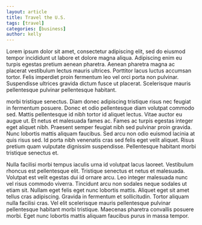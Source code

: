 ```yaml
---
layout: article
title: Travel the U.S.
tags: [travel]
categories: [business]
author: kelly
---
```


Lorem ipsum dolor sit amet, consectetur adipiscing elit, sed do eiusmod tempor incididunt ut labore et dolore magna aliqua. Adipiscing enim eu turpis egestas pretium aenean pharetra. Aenean pharetra magna ac placerat vestibulum lectus mauris ultrices. Porttitor lacus luctus accumsan tortor. Felis imperdiet proin fermentum leo vel orci porta non pulvinar. Suspendisse ultrices gravida dictum fusce ut placerat. Scelerisque mauris pellentesque pulvinar pellentesque habitant.

 morbi tristique senectus. Diam donec adipiscing tristique risus nec feugiat in fermentum posuere. Donec et odio pellentesque diam volutpat commodo sed. Mattis pellentesque id nibh tortor id aliquet lectus. Vitae auctor eu augue ut. Et netus et malesuada fames ac. Fames ac turpis egestas integer eget aliquet nibh. Praesent semper feugiat nibh sed pulvinar proin gravida. Nunc lobortis mattis aliquam faucibus. Sed arcu non odio euismod lacinia at quis risus sed. Id porta nibh venenatis cras sed felis eget velit aliquet. Risus pretium quam vulputate dignissim suspendisse. Pellentesque habitant morbi tristique senectus et.

Nulla facilisi morbi tempus iaculis urna id volutpat lacus laoreet. Vestibulum rhoncus est pellentesque elit. Tristique senectus et netus et malesuada. Volutpat est velit egestas dui id ornare arcu. Leo integer malesuada nunc vel risus commodo viverra. Tincidunt arcu non sodales neque sodales ut etiam sit. Nullam eget felis eget nunc lobortis mattis. Aliquet eget sit amet tellus cras adipiscing. Gravida in fermentum et sollicitudin. Tortor aliquam nulla facilisi cras. Vel elit scelerisque mauris pellentesque pulvinar pellentesque habitant morbi tristique. Maecenas pharetra convallis posuere morbi. Eget nunc lobortis mattis aliquam faucibus purus in massa tempor.